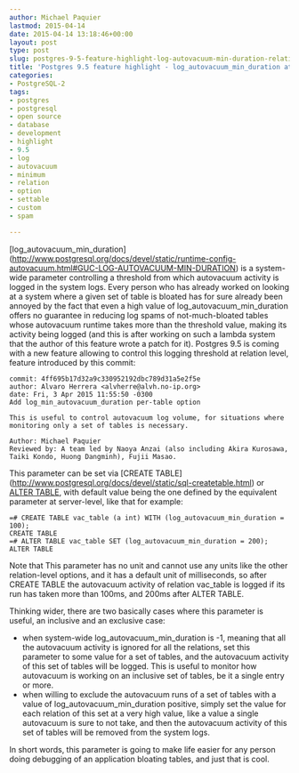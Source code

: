 ```yaml
---
author: Michael Paquier
lastmod: 2015-04-14
date: 2015-04-14 13:18:46+00:00
layout: post
type: post
slug: postgres-9-5-feature-highlight-log-autovacuum-min-duration-relation
title: 'Postgres 9.5 feature highlight - log_autovacuum_min_duration at relation level'
categories:
- PostgreSQL-2
tags:
- postgres
- postgresql
- open source
- database
- development
- highlight
- 9.5
- log
- autovacuum
- minimum
- relation
- option
- settable
- custom
- spam

---
```


[log\_autovacuum\_min\_duration]
(http://www.postgresql.org/docs/devel/static/runtime-config-autovacuum.html#GUC-LOG-AUTOVACUUM-MIN-DURATION)
is a system-wide parameter controlling a threshold from which autovacuum
activity is logged in the system logs. Every person who has already worked
on looking at a system where a given set of table is bloated has for sure
already been annoyed by the fact that even a high value of
log\_autovacuum\_min\_duration offers no guarantee in reducing log spams
of not-much-bloated tables whose autovacuum runtime takes more than the
threshold value, making its activity being logged (and this is after working
on such a lambda system that the author of this feature wrote a patch for
it). Postgres 9.5 is coming with a new feature allowing to control this
logging threshold at relation level, feature introduced by this commit:

    commit: 4ff695b17d32a9c330952192dbc789d31a5e2f5e
    author: Alvaro Herrera <alvherre@alvh.no-ip.org>
    date: Fri, 3 Apr 2015 11:55:50 -0300
    Add log_min_autovacuum_duration per-table option

    This is useful to control autovacuum log volume, for situations where
    monitoring only a set of tables is necessary.

    Author: Michael Paquier
    Reviewed by: A team led by Naoya Anzai (also including Akira Kurosawa,
    Taiki Kondo, Huong Dangminh), Fujii Masao.

This parameter can be set via [CREATE TABLE]
(http://www.postgresql.org/docs/devel/static/sql-createtable.html) or
[ALTER TABLE](http://www.postgresql.org/docs/9.4/static/sql-altertable.html),
with default value being the one defined by the equivalent parameter at
server-level, like that for example:

    =# CREATE TABLE vac_table (a int) WITH (log_autovacuum_min_duration = 100);
    CREATE TABLE
    =# ALTER TABLE vac_table SET (log_autovacuum_min_duration = 200);
    ALTER TABLE

Note that This parameter has no unit and cannot use any units like the
other relation-level options, and it has a default unit of milliseconds,
so after CREATE TABLE the autovacuum activity of relation vac\_table is
logged if its run has taken more than 100ms, and 200ms after ALTER TABLE.

Thinking wider, there are two basically cases where this parameter is useful,
an inclusive and an exclusive case:

  * when system-wide log\_autovacuum\_min\_duration is -1, meaning that all
  the autovacuum activity is ignored for all the relations, set this parameter
  to some value for a set of tables, and the autovacuum activity of this
  set of tables will be logged. This is useful to monitor how autovacuum
  is working on an inclusive set of tables, be it a single entry or more.
  * when willing to exclude the autovacuum runs of a set of tables with a
  value of log\_autovacuum\_min\_duration positive, simply set the value
  for each relation of this set at a very high value, like a value a single
  autovacuum is sure to not take, and then the autovacuum activity of this
  set of tables will be removed from the system logs.

In short words, this parameter is going to make life easier for any person
doing debugging of an application bloating tables, and just that is cool.
